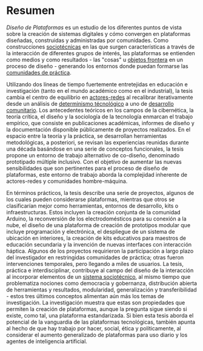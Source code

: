 Resumen
=======
*Diseño de Plataformas* es un estudio de los diferentes puntos de vista sobre la creación de sistemas digitales y cómo convergen en plataformas diseñadas, construidas y administradas por comunidades. Como construcciones [sociotécnicas](https://es.wikipedia.org/wiki/Sistema_sociot%C3%A9cnico) en las que surgen características a través de la interacción de diferentes grupos de interés, las plataformas se entienden como medios y como resultados - las "cosas" u [objetos frontera](https://fido.palermo.edu/servicios_dyc/publicacionesdc/vista/detalle_articulo.php?id_libro=523&id_articulo=10829) en un proceso de diseño - generando los entornos donde puedan formarse las [comunidades de práctica](https://es.wikipedia.org/wiki/Comunidad_de_pr%C3%A1ctica).

Utilizando dos líneas de tiempo fuertemente entretejidas en educación e investigación (tanto en el mundo académico como en el industrial), la tesis cambia el centro de equilibrio en [actores-redes](https://es.wikipedia.org/wiki/Teor%C3%ADa_del_Actor-Red) al recalibrar iterativamente desde un análisis de [determinismo técnológico](https://es.wikipedia.org/wiki/Determinismo_tecnol%C3%B3gico) a uno de [desarrollo comunitario](https://es.wikipedia.org/wiki/Desarrollo_comunitario). Los antecedentes teóricos en los campos de la cibernética, la teoría crítica, el diseño y la sociología de la tecnología enmarcan el trabajo empírico, que consiste en publicaciones académicas, informes de diseño y la documentación disponible públicamente de proyectos realizados. En el espacio entre la teoría y la práctica, se desarrollan herramientas metodológicas, a posteriori, se revisan las experiencias reunidas durante una década basándose en una serie de conceptos funcionales, la tesis propone un entorno de trabajo alternativo de co-diseño, denominado prototipado múltiple inclusivo. Con el objetivo de aumentar las nuevas sensibilidades que son pertinentes para el proceso de diseño de plataformas, este entorno de trabajo aborda la complejidad inherente de actores-redes y comunidades hombre-máquina.

En términos prácticos, la tesis describe una serie de proyectos, algunos de los cuales pueden considerarse plataformas, mientras que otros se clasificarían mejor como herramientas, entornos de desarrollo, kits o infraestructuras. Estos incluyen la creación conjunta de la comunidad Arduino, la reconversión de los electrodomésticos para su conexión a la nube, el diseño de una plataforma de creación de prototipos modular que incluye programación y electrónica, el despliegue de un sistema de ubicación en interiores, la creación de kits educativos para maestros de educación secundaria y la invención de nuevas interfaces con interacción háptica. Algunos de los proyectos requirieron la participación a largo plazo del investigador en restringidas comunidades de práctica; otras fueron intervenciones temporales, pero llegando a miles de usuarios. La tesis, práctica e interdisciplinar, contribuye al campo del diseño de la interacción al incorporar elementos de un [sistema sociotécnico](https://es.wikipedia.org/wiki/Sistema_sociot%C3%A9cnico), al mismo tiempo que problematiza nociones como democracia y gobernanza, distribución abierta de herramientas y resultados, modularidad, generalización y transferibilidad - estos tres últimos conceptos alimentan aún más los temas de investigación. La investigación muestra que estas son propiedades que permiten la creación de plataformas, aunque la pregunta sigue siendo si existe, como tal,  una plataforma estandarizada. Si bien esta tesis aborda el potencial de la vanguardia de las plataformas tecnológicas, también apunta al hecho de que hay trabajo por hacer, social, ética y políticamente, al considerar el aumento generalizado de plataformas para uso diario y los agentes de inteligencia artificial.
